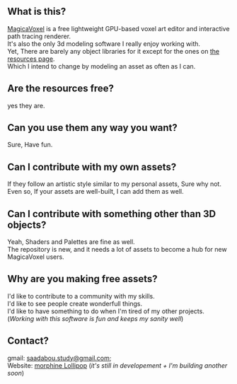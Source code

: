 ## What is this?

[MagicaVoxel](https://ephtracy.github.io/) is a free lightweight GPU-based voxel art editor and interactive path tracing renderer.<br />
It's also the only 3d modeling software I really enjoy working with.<br />
Yet, There are barely any object libraries for it except for the ones on [the resources page](https://ephtracy.github.io/index.html?page=mv_resource).<br />
Which I intend to change by modeling an asset as often as I can. <br />

## Are the resources free?

yes they are.

## Can you use them any way you want?

Sure, Have fun.

## Can I contribute with my own assets?

If they follow an artistic style similar to my personal assets, Sure why not.<br />
Even so, If your assets are well-built, I can add them as well.<br />

## Can I contribute with something other than 3D objects?

Yeah, Shaders and Palettes are fine as well.<br />
The repository is new, and it needs a lot of assets to become a hub for new MagicaVoxel users.<br />

## Why are you making free assets?

I'd like to contribute to a community with my skills.<br />
I'd like to see people create wonderfull things.<br />
I'd like to have something to do when I'm tired of my other projects. (*Working with this software is fun and keeps my sanity well*)<br />

## Contact?

gmail: saadabou.study@gmail.com;<br />
Website: [morphine Lollipop](https://ssenseii.github.io/MorphineLollipop/) (*it's still in developement + I'm building another soon*)<br />

